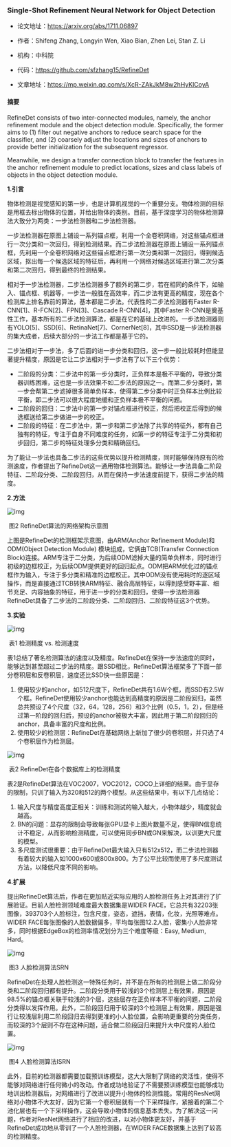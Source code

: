 ### Single-Shot Refinement Neural Network for Object Detection
- 论文地址：https://arxiv.org/abs/1711.06897

- 作者：Shifeng Zhang, Longyin Wen, Xiao Bian, Zhen Lei, Stan Z. Li

- 机构：中科院

- 代码：https://github.com/sfzhang15/RefineDet

- 文章地址：https://mp.weixin.qq.com/s/XcR-ZAkJkM8w2hHyKlCoyA

  


#### 摘要
RefineDet consists of two inter-connected modules, namely, the anchor refinement module and the object detection module.
Specifically, the former aims to (1) filter out negative anchors to reduce search space for the classifier, and
(2) coarsely adjust the locations and sizes of anchors to provide better initialization for the subsequent regressor.

Meanwhile, we design a transfer connection block to transfer the features in the anchor refinement module to predict locations, sizes and class labels of objects in the object detection module.



**1.引言**

物体检测是视觉感知的第一步，也是计算机视觉的一个重要分支。物体检测的目标是用框去标出物体的位置，并给出物体的类别。目前，基于深度学习的物体检测算法大致分为两类：一步法检测器和二步法检测器。

一步法检测器在原图上铺设一系列锚点框，利用一个全卷积网络，对这些锚点框进行一次分类和一次回归，得到检测结果。而二步法检测器在原图上铺设一系列锚点框，先利用一个全卷积网络对这些锚点框进行第一次分类和第一次回归，得到候选区域，抠出每一个候选区域的特征后，再利用一个网络对候选区域进行第二次分类和第二次回归，得到最终的检测结果。

相对于一步法检测器，二步法检测器多了额外的第二步，若在相同的条件下，如输入、锚点框、机器等，一步法一般胜在高效率，而二步法有更高的精度，现在各个检测库上排名靠前的算法，基本都是二步法。代表性的二步法检测器有Faster R-CNN[1]、R-FCN[2]、FPN[3]、Cascade R-CNN[4]，其中Faster R-CNN是奠基性工作，基本所有的二步法检测算法，都是在它的基础上改进的。一步法检测器则有YOLO[5]、SSD[6]、RetinaNet[7]、CornerNet[8]，其中SSD是一步法检测器的集大成者，后续大部分的一步法工作都是基于它的。

二步法相对于一步法，多了后面的进一步分类和回归，这一步一般比较耗时但能显著提升精度，原因是它让二步法相对于一步法有了以下三个优势：

- 二阶段的分类：二步法中的第一步分类时，正负样本是极不平衡的，导致分类器训练困难，这也是一步法效果不如二步法的原因之一。而第二步分类时，第一步会帮第二步滤掉很多简单负样本，使得第二步分类中时正负样本比例比较平衡，即二步法可以很大程度地缓和正负样本极不平衡的问题。
- 二阶段的回归：二步法中的第一步对锚点框进行校正，然后把校正后得到的候选框送给第二步做进一步的校正。
- 二阶段的特征：在二步法中，第一步和第二步法除了共享的特征外，都有自己独有的特征，专注于自身不同难度的任务，如第一步的特征专注于二分类和初步回归，第二步的特征处理多分类和精确回归。

为了能让一步法也具备二步法的这些优势以提升检测精度，同时能够保持原有的检测速度，作者提出了RefineDet这一通用物体检测算法。能够让一步法具备二阶段特征、二阶段分类、二阶段回归，从而在保持一步法速度前提下，获得二步法的精度。



**2.方法**

![img](https://mmbiz.qlogo.cn/mmbiz_jpg/xRp3sibCWzgFC29OnWx22PoZFTwaxvVFeiackmp3SJSibIcoJXh0xv3NFZLqaISFNEkKDDjyMQofxTn6OvfXFjS1g/640?wx_fmt=jpeg&tp=webp&wxfrom=5&wx_lazy=1&wx_co=1&retryload=2)

​													图2 RefineDet算法的网络架构示意图

上图是RefineDet的检测框架示意图，由ARM(Anchor Refinement Module)和ODM(Object Detection Module) 模块组成，它俩由TCB(Transfer Connection Block)连接。ARM专注于二分类，为后续ODM滤掉大量的简单负样本，同时进行初级的边框校正，为后续ODM提供更好的回归起点。ODM把ARM优化过的锚点框作为输入，专注于多分类和精准的边框校正。其中ODM没有使用耗时的逐区域操作，而是直接通过TCB转换ARM特征、融合高层特征，以得到感受野丰富、细节充足、内容抽象的特征，用于进一步的分类和回归，使得一步法检测器RefineDet具备了二步法的二阶段分类、二阶段回归、二阶段特征这3个优势。



**3.实验**

![img](https://mmbiz.qlogo.cn/mmbiz_jpg/xRp3sibCWzgFC29OnWx22PoZFTwaxvVFeFJBIm8ymKVm7ktferwMicktYvaCHUicIZE7FwV7sElXiaEnp92VbMT06g/640?wx_fmt=jpeg&tp=webp&wxfrom=5&wx_lazy=1&wx_co=1&retryload=2)

​																	表1 检测精度 vs. 检测速度

表1总结了著名检测算法的速度以及精度。RefineDet在保持一步法速度的同时，能够达到甚至超过二步法的精度。跟SSD相比，RefineDet算法框架多了下面一部分卷积层和反卷积层，速度还比SSD快一些原因是：

1. 使用较少的anchor，如512尺度下，RefineDet共有1.6W个框，而SSD有2.5W个框。RefineDet使用较少anchor也能达到高精度的原因是二阶段回归，虽然总共预设了4个尺度（32，64，128，256）和3个比例（0.5，1，2），但是经过第一阶段的回归后，预设的anchor被极大丰富，因此用于第二阶段回归的anchor，具备丰富的尺度和比例。
2. 使用较少的检测层：RefineDet在基础网络上新加了很少的卷积层，并只选了4个卷积层作为检测层。

![img](https://mmbiz.qlogo.cn/mmbiz_jpg/xRp3sibCWzgFC29OnWx22PoZFTwaxvVFemUPBxVzApiab1TPLVRSpUdsO3NWq92rRIhhXaibv0OyvjNhDxcic0VB0A/640?wx_fmt=jpeg&tp=webp&wxfrom=5&wx_lazy=1&wx_co=1&retryload=2)

​													表2 RefineDet在各个数据库上的检测精度

表2是RefineDet算法在VOC2007，VOC2012，COCO上详细的结果。由于显存的限制，只训了输入为320和512的两个模型。从这些结果中，有以下几点结论：

1. 输入尺度与精度高度正相关：训练和测试的输入越大，小物体越少，精度就会越高。
2. BN的问题：显存的限制会导致每张GPU显卡上图片数量不足，使得BN信息统计不稳定，从而影响检测精度，可以使用同步BN或GN来解决，以训更大尺度的模型。
3. 多尺度测试很重要：由于RefineDet最大输入只有512x512，而二步法检测器有着较大的输入如1000x600或800x800。为了公平比较而使用了多尺度测试方法，以降低尺度不同的影响。



**4.扩展**

提出RefineDet算法后，作者在更加贴近实际应用的人脸检测任务上对其进行了扩展验证。目前人脸检测领域难度最大数据集是WIDER FACE，它总共有32203张图像，393703个人脸标注，包含尺度，姿态，遮挡，表情，化妆，光照等难点。WIDER FACE每张图像的人脸数据偏多，平均每张图12.2人脸，密集小人脸非常多，同时根据EdgeBox的检测率情况划分为三个难度等级：Easy, Medium, Hard。

![img](https://mmbiz.qpic.cn/mmbiz_jpg/xRp3sibCWzgFC29OnWx22PoZFTwaxvVFeSsTMU7ibZyXBoejDgMeCGebTBtiaXJN6QzWGmS4kZ7JZIPb6Ww6PWKyw/640?wx_fmt=jpeg&tp=webp&wxfrom=5&wx_lazy=1&wx_co=1)

​																		图3 人脸检测算法SRN

RefineDet在处理人脸检测这一特殊任务时，并不是在所有的检测层上做二阶段分类和二阶段回归都有提升。二阶段分类用于较浅的3个检测层上有效果，原因是98.5%的锚点框关联于较浅的3个层，这些层存在正负样本不平衡的问题，二阶段分类得以发挥作用。此外，二阶段回归用于较深的3个检测层上有效果，原因是强行让较浅层利用二阶段回归去得到更准的小人脸位置，会影响更重要的分类任务，而较深的3个层则不存在这种问题，适合做二阶段回归来提升大中尺度的人脸位置。

![img](https://mmbiz.qpic.cn/mmbiz_jpg/xRp3sibCWzgFC29OnWx22PoZFTwaxvVFeEiblLsnoZ1tj51qz0C46TLL5EwibQ88SicAUB9Knv1KziboAQbx4sRvukA/640?wx_fmt=jpeg&tp=webp&wxfrom=5&wx_lazy=1&wx_co=1)

​																		图4 人脸检测算法ISRN

此外，目前的检测器都需要加载预训练模型，这大大限制了网络的灵活性，使得不能够对网络进行任何微小的改动。作者成功地验证了不需要预训练模型也能够成功地训出检测器后，对网络进行了改进以提升小物体的检测性能。常用的ResNet网络对小物体不大友好，因为它第一个卷积层就有一个下采样操作，紧接着的第二个池化层也有一个下采样操作，这会导致小物体的信息基本丢失。为了解决这一问题，作者对ResNet网络进行了相应的改进，以对小物体更友好，并基于RefineDet成功地从零训了一个人脸检测器，在WIDER FACE数据集上达到了较高的检测精度。

